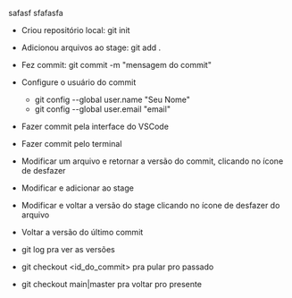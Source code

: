 safasf
sfafasfa 

- Criou repositório local: git init
- Adicionou arquivos ao stage: git add .
- Fez commit: git commit -m "mensagem do commit"
- Configure o usuário do commit
  - git config --global user.name "Seu Nome"
  - git config --global user.email "email"
  
- Fazer commit pela interface do VSCode
- Fazer commit pelo terminal
- Modificar um arquivo e retornar a versão do commit, clicando no ícone de desfazer
- Modificar e adicionar ao stage
- Modificar e voltar a versão do stage clicando no ícone de desfazer do arquivo
- Voltar a versão do último commit
- git log pra ver as versões
- git checkout <id_do_commit> pra pular pro passado
- git checkout main|master pra voltar pro presente
